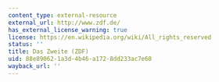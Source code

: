 ```yaml
---
content_type: external-resource
external_url: http://www.zdf.de/
has_external_license_warning: true
license: https://en.wikipedia.org/wiki/All_rights_reserved
status: ''
title: Das Zweite (ZDF)
uid: 88e89062-1a3d-4b46-a172-8dd233ac7e60
wayback_url: ''
---
```

